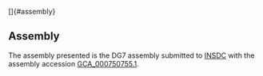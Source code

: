 []{#assembly}

Assembly
--------

The assembly presented is the DG7 assembly submitted to
[INSDC](http://www.insdc.org) with the assembly accession
[GCA\_000750755.1](http://www.ebi.ac.uk/ena/data/view/GCA_000750755.1).
